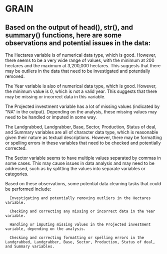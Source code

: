 # GRAIN
## Based on the output of head(), str(), and summary() functions, here are some observations and potential issues in the data:

The Hectares variable is of numerical data type, which is good. However, there seems to be a very wide range of values, with the minimum at 200 hectares and the maximum at 3,200,000 hectares. This suggests that there may be outliers in the data that need to be investigated and potentially removed.

The Year variable is also of numerical data type, which is good. However, the minimum value is 0, which is not a valid year. This suggests that there may be missing or incorrect data in this variable.

The Projected investment variable has a lot of missing values (indicated by "NA" in the output). Depending on the analysis, these missing values may need to be handled or imputed in some way.

The Landgrabbed, Landgrabber, Base, Sector, Production, Status of deal, and Summary variables are all of character data type, which is reasonable given their nature as textual descriptions. However, there may be formatting or spelling errors in these variables that need to be checked and potentially corrected.

The Sector variable seems to have multiple values separated by commas in some cases. This may cause issues in data analysis and may need to be addressed, such as by splitting the values into separate variables or categories.

Based on these observations, some potential data cleaning tasks that could be performed include:

      Investigating and potentially removing outliers in the Hectares variable.

      Checking and correcting any missing or incorrect data in the Year variable.

      Handling or imputing missing values in the Projected investment variable, depending on the analysis.

      Checking and correcting formatting or spelling errors in the Landgrabbed, Landgrabber, Base, Sector, Production, Status of deal, and Summary variables.

